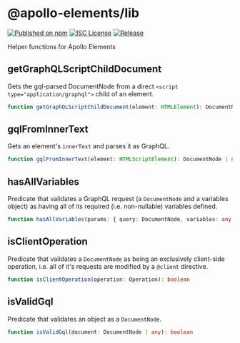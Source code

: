 # @apollo-elements/lib

[![Published on npm](https://img.shields.io/npm/v/@apollo-elements/lib.svg)](https://www.npmjs.com/package/@apollo-elements/lib)
[![ISC License](https://img.shields.io/npm/l/@apollo-elements/lib)](https://github.com/apollo-elements/apollo-elements/blob/master/LICENCE.md)
[![Release](https://github.com/apollo-elements/apollo-elements/workflows/Release/badge.svg)](https://github.com/apollo-elements/apollo-elements/actions)

Helper functions for Apollo Elements

## getGraphQLScriptChildDocument
Gets the gql-parsed DocumentNode from a direct `<script type="application/graphql">` child of an element.

```ts
function getGraphQLScriptChildDocument(element: HTMLElement): DocumentNode | null;
```

## gqlFromInnerText
Gets an element's `innerText` and parses it as GraphQL.

```ts
function gqlFromInnerText(element: HTMLScriptElement): DocumentNode | null
```

## hasAllVariables
Predicate that validates a GraphQL request (a `DocumentNode` and a variables object) as having all of its required (i.e. non-nullable) variables defined.

```ts
function hasAllVariables(params: { query: DocumentNode, variables: any }): boolean
```

## isClientOperation
Predicate that validates a `DocumentNode` as being an exclusively client-side operation, i.e. all of it's requests are modified by a `@client` directive.

```ts
function isClientOperation(operation: Operation): boolean
```

## isValidGql
Predicate that validates an object as a `DocumentNode`.

```ts
function isValidGql(document: DocumentNode | any): boolean
```
